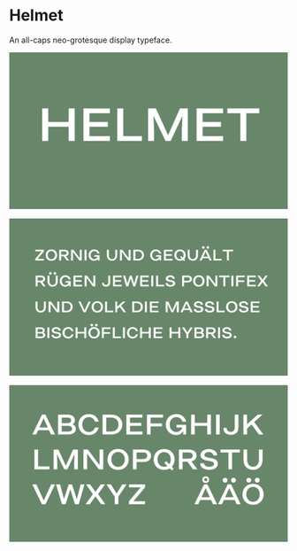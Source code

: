 # Helmet

An all-caps neo-grotesque display typeface.

![Helmet](images/helmet.png)

![Demo text](images/demo-text.png)

![Alphabet](images/alphabet.png)
